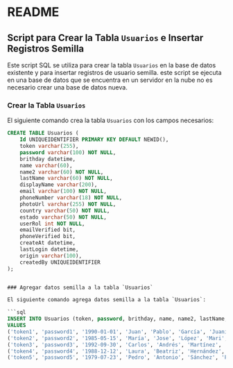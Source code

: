 # README

## Script para Crear la Tabla `Usuarios` e Insertar Registros Semilla

Este script SQL se utiliza para crear la tabla `Usuarios` en la base de datos existente y para insertar registros de usuario semilla.  este script se ejecuta en una base de datos que se encuentra en un servidor en la nube no es necesario crear una base de datos nueva.

### Crear la Tabla `Usuarios`

El siguiente comando crea la tabla `Usuarios` con los campos necesarios:

```sql
CREATE TABLE Usuarios (
    Id UNIQUEIDENTIFIER PRIMARY KEY DEFAULT NEWID(),
    token varchar(255),
    password varchar(100) NOT NULL,
    brithday datetime,
    name varchar(60),
    name2 varchar(60) NOT NULL,
    lastName varchar(60) NOT NULL,
    displayName varchar(200),
    email varchar(100) NOT NULL,
    phoneNumber varchar(18) NOT NULL,
    photoUrl varchar(255) NOT NULL,
    country varchar(50) NOT NULL,
    estado varchar(50) NOT NULL,
    userRol int NOT NULL,
    emailVerified bit,
    phoneVerified bit,
    createAt datetime,
    lastLogin datetime,
    origin varchar(100),
    createdBy UNIQUEIDENTIFIER
);


### Agregar datos semilla a la tabla `Usuarios`

El siguiente comando agrega datos semilla a la tabla `Usuarios`:

```sql
INSERT INTO Usuarios (token, password, brithday, name, name2, lastName, displayName, email, phoneNumber, photoUrl, country, estado, userRol, emailVerified, phoneVerified, createAt, lastLogin, origin, createdBy)
VALUES 
('token1', 'password1', '1990-01-01', 'Juan', 'Pablo', 'García', 'Juanito', 'juan.garcia@example.com', '555-1234', 'http://example.com/photo1.jpg', 'España', 'Madrid', 1, 1, 1, GETDATE(), GETDATE(), 'web', NEWID()),
('token2', 'password2', '1985-05-15', 'María', 'Jose', 'López', 'Mari', 'maria.lopez@example.com', '555-5678', 'http://example.com/photo2.jpg', 'México', 'CDMX', 2, 1, 1, GETDATE(), GETDATE(), 'mobile', NEWID()),
('token3', 'password3', '1992-09-30', 'Carlos', 'Andrés', 'Martínez', 'Carlitos', 'carlos.martinez@example.com', '555-8765', 'http://example.com/photo3.jpg', 'Argentina', 'Buenos Aires', 1, 1, 0, GETDATE(), GETDATE(), 'web', NEWID()),
('token4', 'password4', '1988-12-12', 'Laura', 'Beatriz', 'Hernández', 'Lau', 'laura.hernandez@example.com', '555-4321', 'http://example.com/photo4.jpg', 'Colombia', 'Bogotá', 2, 0, 1, GETDATE(), GETDATE(), 'mobile', NEWID()),
('token5', 'password5', '1979-07-23', 'Pedro', 'Antonio', 'Sánchez', 'Pedrito', 'pedro.sanchez@example.com', '555-1357', 'http://example.com/photo5.jpg', 'Chile', 'Santiago', 1, 1, 1, GETDATE(), GETDATE(), 'web', NEWID());
